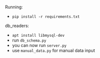 Running:

- `pip install -r requirements.txt`

db_readers:
- `apt install libmysql-dev`
- run `db_schema.py`
- you can now run `server.py`
- use `manual_data.py` for manual data input
